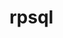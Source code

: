 
<!-- README.md is generated from README.Rmd. Please edit that file -->

# rpsql

<!-- badges: start -->

<!-- badges: end -->
